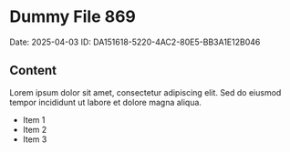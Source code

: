 # Dummy File 869

Date: 2025-04-03
ID: DA151618-5220-4AC2-80E5-BB3A1E12B046

## Content

Lorem ipsum dolor sit amet, consectetur adipiscing elit.
Sed do eiusmod tempor incididunt ut labore et dolore magna aliqua.

* Item 1
* Item 2
* Item 3

